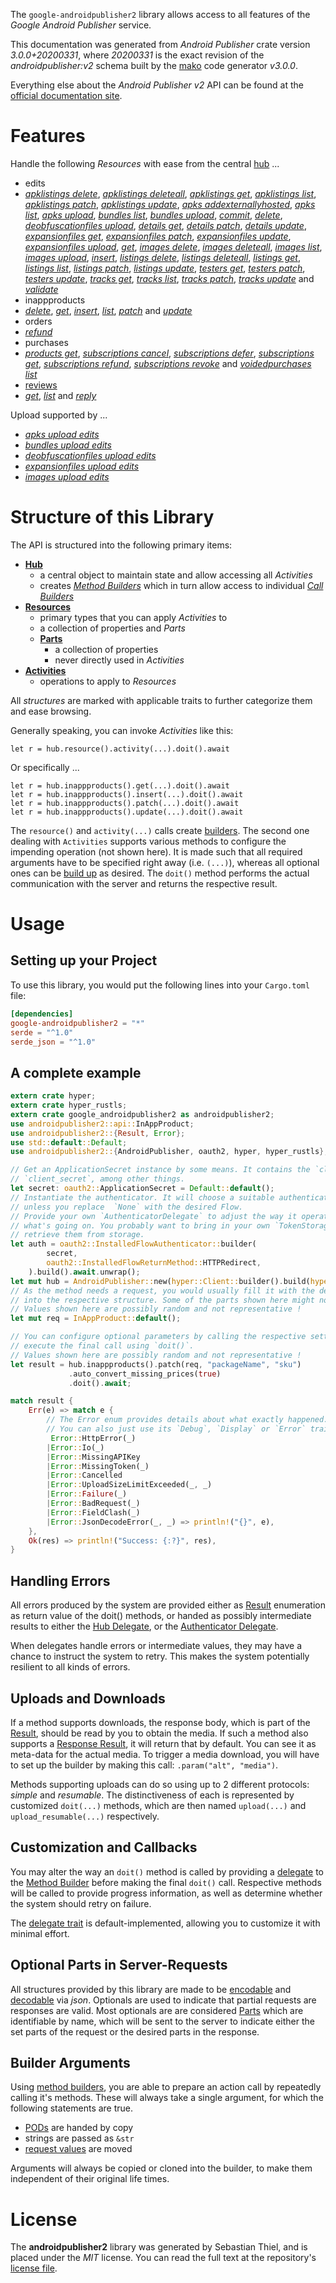 <!---
DO NOT EDIT !
This file was generated automatically from 'src/mako/api/README.md.mako'
DO NOT EDIT !
-->
The `google-androidpublisher2` library allows access to all features of the *Google Android Publisher* service.

This documentation was generated from *Android Publisher* crate version *3.0.0+20200331*, where *20200331* is the exact revision of the *androidpublisher:v2* schema built by the [mako](http://www.makotemplates.org/) code generator *v3.0.0*.

Everything else about the *Android Publisher* *v2* API can be found at the
[official documentation site](https://developers.google.com/android-publisher).
# Features

Handle the following *Resources* with ease from the central [hub](https://docs.rs/google-androidpublisher2/3.0.0+20200331/google_androidpublisher2/AndroidPublisher) ... 

* edits
 * [*apklistings delete*](https://docs.rs/google-androidpublisher2/3.0.0+20200331/google_androidpublisher2/api::EditApklistingDeleteCall), [*apklistings deleteall*](https://docs.rs/google-androidpublisher2/3.0.0+20200331/google_androidpublisher2/api::EditApklistingDeleteallCall), [*apklistings get*](https://docs.rs/google-androidpublisher2/3.0.0+20200331/google_androidpublisher2/api::EditApklistingGetCall), [*apklistings list*](https://docs.rs/google-androidpublisher2/3.0.0+20200331/google_androidpublisher2/api::EditApklistingListCall), [*apklistings patch*](https://docs.rs/google-androidpublisher2/3.0.0+20200331/google_androidpublisher2/api::EditApklistingPatchCall), [*apklistings update*](https://docs.rs/google-androidpublisher2/3.0.0+20200331/google_androidpublisher2/api::EditApklistingUpdateCall), [*apks addexternallyhosted*](https://docs.rs/google-androidpublisher2/3.0.0+20200331/google_androidpublisher2/api::EditApkAddexternallyhostedCall), [*apks list*](https://docs.rs/google-androidpublisher2/3.0.0+20200331/google_androidpublisher2/api::EditApkListCall), [*apks upload*](https://docs.rs/google-androidpublisher2/3.0.0+20200331/google_androidpublisher2/api::EditApkUploadCall), [*bundles list*](https://docs.rs/google-androidpublisher2/3.0.0+20200331/google_androidpublisher2/api::EditBundleListCall), [*bundles upload*](https://docs.rs/google-androidpublisher2/3.0.0+20200331/google_androidpublisher2/api::EditBundleUploadCall), [*commit*](https://docs.rs/google-androidpublisher2/3.0.0+20200331/google_androidpublisher2/api::EditCommitCall), [*delete*](https://docs.rs/google-androidpublisher2/3.0.0+20200331/google_androidpublisher2/api::EditDeleteCall), [*deobfuscationfiles upload*](https://docs.rs/google-androidpublisher2/3.0.0+20200331/google_androidpublisher2/api::EditDeobfuscationfileUploadCall), [*details get*](https://docs.rs/google-androidpublisher2/3.0.0+20200331/google_androidpublisher2/api::EditDetailGetCall), [*details patch*](https://docs.rs/google-androidpublisher2/3.0.0+20200331/google_androidpublisher2/api::EditDetailPatchCall), [*details update*](https://docs.rs/google-androidpublisher2/3.0.0+20200331/google_androidpublisher2/api::EditDetailUpdateCall), [*expansionfiles get*](https://docs.rs/google-androidpublisher2/3.0.0+20200331/google_androidpublisher2/api::EditExpansionfileGetCall), [*expansionfiles patch*](https://docs.rs/google-androidpublisher2/3.0.0+20200331/google_androidpublisher2/api::EditExpansionfilePatchCall), [*expansionfiles update*](https://docs.rs/google-androidpublisher2/3.0.0+20200331/google_androidpublisher2/api::EditExpansionfileUpdateCall), [*expansionfiles upload*](https://docs.rs/google-androidpublisher2/3.0.0+20200331/google_androidpublisher2/api::EditExpansionfileUploadCall), [*get*](https://docs.rs/google-androidpublisher2/3.0.0+20200331/google_androidpublisher2/api::EditGetCall), [*images delete*](https://docs.rs/google-androidpublisher2/3.0.0+20200331/google_androidpublisher2/api::EditImageDeleteCall), [*images deleteall*](https://docs.rs/google-androidpublisher2/3.0.0+20200331/google_androidpublisher2/api::EditImageDeleteallCall), [*images list*](https://docs.rs/google-androidpublisher2/3.0.0+20200331/google_androidpublisher2/api::EditImageListCall), [*images upload*](https://docs.rs/google-androidpublisher2/3.0.0+20200331/google_androidpublisher2/api::EditImageUploadCall), [*insert*](https://docs.rs/google-androidpublisher2/3.0.0+20200331/google_androidpublisher2/api::EditInsertCall), [*listings delete*](https://docs.rs/google-androidpublisher2/3.0.0+20200331/google_androidpublisher2/api::EditListingDeleteCall), [*listings deleteall*](https://docs.rs/google-androidpublisher2/3.0.0+20200331/google_androidpublisher2/api::EditListingDeleteallCall), [*listings get*](https://docs.rs/google-androidpublisher2/3.0.0+20200331/google_androidpublisher2/api::EditListingGetCall), [*listings list*](https://docs.rs/google-androidpublisher2/3.0.0+20200331/google_androidpublisher2/api::EditListingListCall), [*listings patch*](https://docs.rs/google-androidpublisher2/3.0.0+20200331/google_androidpublisher2/api::EditListingPatchCall), [*listings update*](https://docs.rs/google-androidpublisher2/3.0.0+20200331/google_androidpublisher2/api::EditListingUpdateCall), [*testers get*](https://docs.rs/google-androidpublisher2/3.0.0+20200331/google_androidpublisher2/api::EditTesterGetCall), [*testers patch*](https://docs.rs/google-androidpublisher2/3.0.0+20200331/google_androidpublisher2/api::EditTesterPatchCall), [*testers update*](https://docs.rs/google-androidpublisher2/3.0.0+20200331/google_androidpublisher2/api::EditTesterUpdateCall), [*tracks get*](https://docs.rs/google-androidpublisher2/3.0.0+20200331/google_androidpublisher2/api::EditTrackGetCall), [*tracks list*](https://docs.rs/google-androidpublisher2/3.0.0+20200331/google_androidpublisher2/api::EditTrackListCall), [*tracks patch*](https://docs.rs/google-androidpublisher2/3.0.0+20200331/google_androidpublisher2/api::EditTrackPatchCall), [*tracks update*](https://docs.rs/google-androidpublisher2/3.0.0+20200331/google_androidpublisher2/api::EditTrackUpdateCall) and [*validate*](https://docs.rs/google-androidpublisher2/3.0.0+20200331/google_androidpublisher2/api::EditValidateCall)
* inappproducts
 * [*delete*](https://docs.rs/google-androidpublisher2/3.0.0+20200331/google_androidpublisher2/api::InappproductDeleteCall), [*get*](https://docs.rs/google-androidpublisher2/3.0.0+20200331/google_androidpublisher2/api::InappproductGetCall), [*insert*](https://docs.rs/google-androidpublisher2/3.0.0+20200331/google_androidpublisher2/api::InappproductInsertCall), [*list*](https://docs.rs/google-androidpublisher2/3.0.0+20200331/google_androidpublisher2/api::InappproductListCall), [*patch*](https://docs.rs/google-androidpublisher2/3.0.0+20200331/google_androidpublisher2/api::InappproductPatchCall) and [*update*](https://docs.rs/google-androidpublisher2/3.0.0+20200331/google_androidpublisher2/api::InappproductUpdateCall)
* orders
 * [*refund*](https://docs.rs/google-androidpublisher2/3.0.0+20200331/google_androidpublisher2/api::OrderRefundCall)
* purchases
 * [*products get*](https://docs.rs/google-androidpublisher2/3.0.0+20200331/google_androidpublisher2/api::PurchaseProductGetCall), [*subscriptions cancel*](https://docs.rs/google-androidpublisher2/3.0.0+20200331/google_androidpublisher2/api::PurchaseSubscriptionCancelCall), [*subscriptions defer*](https://docs.rs/google-androidpublisher2/3.0.0+20200331/google_androidpublisher2/api::PurchaseSubscriptionDeferCall), [*subscriptions get*](https://docs.rs/google-androidpublisher2/3.0.0+20200331/google_androidpublisher2/api::PurchaseSubscriptionGetCall), [*subscriptions refund*](https://docs.rs/google-androidpublisher2/3.0.0+20200331/google_androidpublisher2/api::PurchaseSubscriptionRefundCall), [*subscriptions revoke*](https://docs.rs/google-androidpublisher2/3.0.0+20200331/google_androidpublisher2/api::PurchaseSubscriptionRevokeCall) and [*voidedpurchases list*](https://docs.rs/google-androidpublisher2/3.0.0+20200331/google_androidpublisher2/api::PurchaseVoidedpurchaseListCall)
* [reviews](https://docs.rs/google-androidpublisher2/3.0.0+20200331/google_androidpublisher2/api::Review)
 * [*get*](https://docs.rs/google-androidpublisher2/3.0.0+20200331/google_androidpublisher2/api::ReviewGetCall), [*list*](https://docs.rs/google-androidpublisher2/3.0.0+20200331/google_androidpublisher2/api::ReviewListCall) and [*reply*](https://docs.rs/google-androidpublisher2/3.0.0+20200331/google_androidpublisher2/api::ReviewReplyCall)


Upload supported by ...

* [*apks upload edits*](https://docs.rs/google-androidpublisher2/3.0.0+20200331/google_androidpublisher2/api::EditApkUploadCall)
* [*bundles upload edits*](https://docs.rs/google-androidpublisher2/3.0.0+20200331/google_androidpublisher2/api::EditBundleUploadCall)
* [*deobfuscationfiles upload edits*](https://docs.rs/google-androidpublisher2/3.0.0+20200331/google_androidpublisher2/api::EditDeobfuscationfileUploadCall)
* [*expansionfiles upload edits*](https://docs.rs/google-androidpublisher2/3.0.0+20200331/google_androidpublisher2/api::EditExpansionfileUploadCall)
* [*images upload edits*](https://docs.rs/google-androidpublisher2/3.0.0+20200331/google_androidpublisher2/api::EditImageUploadCall)



# Structure of this Library

The API is structured into the following primary items:

* **[Hub](https://docs.rs/google-androidpublisher2/3.0.0+20200331/google_androidpublisher2/AndroidPublisher)**
    * a central object to maintain state and allow accessing all *Activities*
    * creates [*Method Builders*](https://docs.rs/google-androidpublisher2/3.0.0+20200331/google_androidpublisher2/client::MethodsBuilder) which in turn
      allow access to individual [*Call Builders*](https://docs.rs/google-androidpublisher2/3.0.0+20200331/google_androidpublisher2/client::CallBuilder)
* **[Resources](https://docs.rs/google-androidpublisher2/3.0.0+20200331/google_androidpublisher2/client::Resource)**
    * primary types that you can apply *Activities* to
    * a collection of properties and *Parts*
    * **[Parts](https://docs.rs/google-androidpublisher2/3.0.0+20200331/google_androidpublisher2/client::Part)**
        * a collection of properties
        * never directly used in *Activities*
* **[Activities](https://docs.rs/google-androidpublisher2/3.0.0+20200331/google_androidpublisher2/client::CallBuilder)**
    * operations to apply to *Resources*

All *structures* are marked with applicable traits to further categorize them and ease browsing.

Generally speaking, you can invoke *Activities* like this:

```Rust,ignore
let r = hub.resource().activity(...).doit().await
```

Or specifically ...

```ignore
let r = hub.inappproducts().get(...).doit().await
let r = hub.inappproducts().insert(...).doit().await
let r = hub.inappproducts().patch(...).doit().await
let r = hub.inappproducts().update(...).doit().await
```

The `resource()` and `activity(...)` calls create [builders][builder-pattern]. The second one dealing with `Activities` 
supports various methods to configure the impending operation (not shown here). It is made such that all required arguments have to be 
specified right away (i.e. `(...)`), whereas all optional ones can be [build up][builder-pattern] as desired.
The `doit()` method performs the actual communication with the server and returns the respective result.

# Usage

## Setting up your Project

To use this library, you would put the following lines into your `Cargo.toml` file:

```toml
[dependencies]
google-androidpublisher2 = "*"
serde = "^1.0"
serde_json = "^1.0"
```

## A complete example

```Rust
extern crate hyper;
extern crate hyper_rustls;
extern crate google_androidpublisher2 as androidpublisher2;
use androidpublisher2::api::InAppProduct;
use androidpublisher2::{Result, Error};
use std::default::Default;
use androidpublisher2::{AndroidPublisher, oauth2, hyper, hyper_rustls};

// Get an ApplicationSecret instance by some means. It contains the `client_id` and 
// `client_secret`, among other things.
let secret: oauth2::ApplicationSecret = Default::default();
// Instantiate the authenticator. It will choose a suitable authentication flow for you, 
// unless you replace  `None` with the desired Flow.
// Provide your own `AuthenticatorDelegate` to adjust the way it operates and get feedback about 
// what's going on. You probably want to bring in your own `TokenStorage` to persist tokens and
// retrieve them from storage.
let auth = oauth2::InstalledFlowAuthenticator::builder(
        secret,
        oauth2::InstalledFlowReturnMethod::HTTPRedirect,
    ).build().await.unwrap();
let mut hub = AndroidPublisher::new(hyper::Client::builder().build(hyper_rustls::HttpsConnector::with_native_roots()), auth);
// As the method needs a request, you would usually fill it with the desired information
// into the respective structure. Some of the parts shown here might not be applicable !
// Values shown here are possibly random and not representative !
let mut req = InAppProduct::default();

// You can configure optional parameters by calling the respective setters at will, and
// execute the final call using `doit()`.
// Values shown here are possibly random and not representative !
let result = hub.inappproducts().patch(req, "packageName", "sku")
             .auto_convert_missing_prices(true)
             .doit().await;

match result {
    Err(e) => match e {
        // The Error enum provides details about what exactly happened.
        // You can also just use its `Debug`, `Display` or `Error` traits
         Error::HttpError(_)
        |Error::Io(_)
        |Error::MissingAPIKey
        |Error::MissingToken(_)
        |Error::Cancelled
        |Error::UploadSizeLimitExceeded(_, _)
        |Error::Failure(_)
        |Error::BadRequest(_)
        |Error::FieldClash(_)
        |Error::JsonDecodeError(_, _) => println!("{}", e),
    },
    Ok(res) => println!("Success: {:?}", res),
}

```
## Handling Errors

All errors produced by the system are provided either as [Result](https://docs.rs/google-androidpublisher2/3.0.0+20200331/google_androidpublisher2/client::Result) enumeration as return value of
the doit() methods, or handed as possibly intermediate results to either the 
[Hub Delegate](https://docs.rs/google-androidpublisher2/3.0.0+20200331/google_androidpublisher2/client::Delegate), or the [Authenticator Delegate](https://docs.rs/yup-oauth2/*/yup_oauth2/trait.AuthenticatorDelegate.html).

When delegates handle errors or intermediate values, they may have a chance to instruct the system to retry. This 
makes the system potentially resilient to all kinds of errors.

## Uploads and Downloads
If a method supports downloads, the response body, which is part of the [Result](https://docs.rs/google-androidpublisher2/3.0.0+20200331/google_androidpublisher2/client::Result), should be
read by you to obtain the media.
If such a method also supports a [Response Result](https://docs.rs/google-androidpublisher2/3.0.0+20200331/google_androidpublisher2/client::ResponseResult), it will return that by default.
You can see it as meta-data for the actual media. To trigger a media download, you will have to set up the builder by making
this call: `.param("alt", "media")`.

Methods supporting uploads can do so using up to 2 different protocols: 
*simple* and *resumable*. The distinctiveness of each is represented by customized 
`doit(...)` methods, which are then named `upload(...)` and `upload_resumable(...)` respectively.

## Customization and Callbacks

You may alter the way an `doit()` method is called by providing a [delegate](https://docs.rs/google-androidpublisher2/3.0.0+20200331/google_androidpublisher2/client::Delegate) to the 
[Method Builder](https://docs.rs/google-androidpublisher2/3.0.0+20200331/google_androidpublisher2/client::CallBuilder) before making the final `doit()` call. 
Respective methods will be called to provide progress information, as well as determine whether the system should 
retry on failure.

The [delegate trait](https://docs.rs/google-androidpublisher2/3.0.0+20200331/google_androidpublisher2/client::Delegate) is default-implemented, allowing you to customize it with minimal effort.

## Optional Parts in Server-Requests

All structures provided by this library are made to be [encodable](https://docs.rs/google-androidpublisher2/3.0.0+20200331/google_androidpublisher2/client::RequestValue) and 
[decodable](https://docs.rs/google-androidpublisher2/3.0.0+20200331/google_androidpublisher2/client::ResponseResult) via *json*. Optionals are used to indicate that partial requests are responses 
are valid.
Most optionals are are considered [Parts](https://docs.rs/google-androidpublisher2/3.0.0+20200331/google_androidpublisher2/client::Part) which are identifiable by name, which will be sent to 
the server to indicate either the set parts of the request or the desired parts in the response.

## Builder Arguments

Using [method builders](https://docs.rs/google-androidpublisher2/3.0.0+20200331/google_androidpublisher2/client::CallBuilder), you are able to prepare an action call by repeatedly calling it's methods.
These will always take a single argument, for which the following statements are true.

* [PODs][wiki-pod] are handed by copy
* strings are passed as `&str`
* [request values](https://docs.rs/google-androidpublisher2/3.0.0+20200331/google_androidpublisher2/client::RequestValue) are moved

Arguments will always be copied or cloned into the builder, to make them independent of their original life times.

[wiki-pod]: http://en.wikipedia.org/wiki/Plain_old_data_structure
[builder-pattern]: http://en.wikipedia.org/wiki/Builder_pattern
[google-go-api]: https://github.com/google/google-api-go-client

# License
The **androidpublisher2** library was generated by Sebastian Thiel, and is placed 
under the *MIT* license.
You can read the full text at the repository's [license file][repo-license].

[repo-license]: https://github.com/Byron/google-apis-rsblob/main/LICENSE.md
